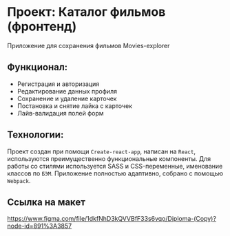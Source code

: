 # Проект: Каталог фильмов (фронтенд)

Приложение для сохранения фильмов Movies-explorer

## Функционал:

- Регистрация и авторизация
- Редактирование данных профиля
- Сохранение и удаление карточек
- Постановка и снятие лайка с карточек
- Лайв-валидация полей форм

## Технологии:

Проект создан при помощи `Create-react-app`, написан на `React`, используются преимущественно функциональные компоненты.
Для работы со стилями используется SASS и CSS-переменные, именование классов по `БЭМ`.
Приложение полностью адаптивно, собрано с помощью `Webpack`.

## Ссылка на макет

https://www.figma.com/file/1dkfNhD3kQVVBfF33s6vqo/Diploma-(Copy)?node-id=891%3A3857
